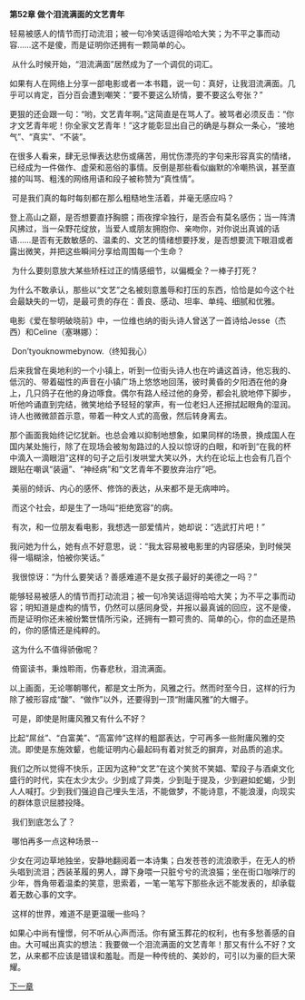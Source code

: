 **第52章 做个泪流满面的文艺青年**

​     轻易被感人的情节而打动流泪；被一句冷笑话逗得哈哈大笑；为不平之事而动容……这不是傻，而是证明你还拥有一颗简单的心。 

​    从什么时候开始，“泪流满面”居然成为了一个调侃的词汇。 

​    如果有人在网络上分享一部电影或者一本书籍，说一句：真好，让我泪流满面。几乎可以肯定，百分百会遭到嘲笑：“要不要这么矫情，要不要这么夸张？” 

​    更狠的还会跟一句：“哟，文艺青年啊。”这简直是在骂人了。被骂者必须反击：“你才文艺青年呢！你全家文艺青年！”这才能彰显出自己的确是与群众一条心，“接地气”、“真实”、“不装”。 

​    在很多人看来，肆无忌惮表达悲伤或痛苦，用忧伤漂亮的字句来形容真实的情绪，已经成为一件做作、虚荣和恶俗的事情。反倒是那些看似幽默的冷嘲热讽，甚至直接的叫骂、粗浅的网络用语和段子被称赞为“真性情”。 

​    可是我们真的每时每刻都在那么粗糙地生活着，并毫无感应吗？ 

​    登上高山之巅，是否想要直抒胸臆；雨夜撑伞独行，是否会有莫名感伤；当一阵清风拂过，当一朵野花绽放，当爱人或朋友拥抱你、亲吻你，对你说出真诚的话语……是否有无数敏感的、温柔的、文艺的情绪想要抒发，是否想要流下眼泪或者露出微笑，并把这些瞬间分享给周围每一个生命？ 

​    为什么要刻意放大某些矫枉过正的情感细节，以偏概全？一棒子打死？ 

​    为什么不敢承认，那些以“文艺”之名被刻意羞辱和打压的东西，恰恰是如今这个社会最缺失的一切，是最可贵的存在：善良、感动、坦率、单纯、细腻和优雅。 

​    电影《爱在黎明破晓前》中，一位维也纳的街头诗人曾送了一首诗给Jesse（杰西）和Celine（塞琳娜）： 

​    Don’tyouknowmebynow.（终知我心） 

​    后来我曾在奥地利的一个小镇上，听到一位街头诗人也在吟诵这首诗，他忘我的、低沉的、带着磁性的声音在小镇广场上悠悠地回荡，彼时黄昏的夕阳洒在他的身上，几只鸽子在他的身边啄食。偶尔有路人经过他的身旁，都会礼貌地停下脚步，听他吟诵直到完结，微笑地给予轻轻的掌声，有一位老妇人还擦拭起眼角的湿润。诗人也微微颔首示意，带着一种文人式的高傲，然后转身离去。 

​    那个画面我始终记忆犹新。也总会难以抑制地想象，如果同样的场景，换成国人在国内某处施行，除了在现场会被匆匆路过的人投以惊讶的白眼，和听到“在我的杯中滴入一滴眼泪”这样的句子之后引发哄堂大笑以外，大约在论坛上也会有几百个跟贴在嘲讽“装逼”、“神经病”和“文艺青年不要放弃治疗”吧。 

​    美丽的倾诉、内心的感怀、修饰的表达，从来都不是无病呻吟。 

​    而这个社会，却是生了一场叫“拒绝宽容”的病。 

​    有次，和一位朋友看电影，我想选一部爱情片，她却说：“选武打片吧！” 

​    我问她为什么，她有点不好意思，说：“我太容易被电影里的内容感染，到时候哭得一塌糊涂，怕被你笑话。” 

​    我很惊讶：“为什么要笑话？善感难道不是女孩子最好的美德之一吗？” 

​    能够轻易被感人的情节而打动流泪；被一句冷笑话逗得哈哈大笑；为不平之事而动容；明知道是虚构的情节，仍然可以感同身受，并报以最真诚的回应，这不是傻，而是证明你还未被纷繁世情所污染，还拥有一颗可贵的、简单的心，你的血还是热的，你的感情还是纯粹的。 

​    这为什么不值得骄傲呢？ 

​    倚窗读书，秉烛聆雨，伤春悲秋，泪流满面。 

​    以上画面，无论哪朝哪代，都是文士所为，风雅之行。然而时至今日，这样的行为除了被形容成“酸”、“做作”以外，还要得到一顶“附庸风雅”的大帽子。 

​    可是，即使是附庸风雅又有什么不好？ 

​    比起“屌丝”、“白富美”、“高富帅”这样的粗鄙表达，宁可再多一些附庸风雅的交流。即使是东施效颦，也能证明内心最起码有着对贫乏的摒弃，对品质的追求。 

​    我们之所以觉得不快乐，正因为这种“文艺”在这个笑贫不笑娼、荤段子与酒桌文化盛行的时代，实在太少太少。少到成了异类，少到耻于提及，少到避如蛇蝎，少到人人喊打。少到我们强迫自己埋头生活，不能做梦，不能诗意，不能浪漫，向现实的群体意识屈膝投降。 

​    我们到底怎么了？ 

​    哪怕再多一点这种场景-- 

​    少女在河边草地独坐，安静地翻阅着一本诗集；白发苍苍的流浪歌手，在无人的桥头唱到流泪；西装革履的男人，蹲下身喂一只脏兮兮的流浪猫；坐在街口咖啡厅的少年，唇角带着温柔的笑意，思索着，一笔一笔写下那些永远不能发表的，却承载着无数心事的文字。 

​    这样的世界，难道不是更温暖一些吗？ 

​    如果心中尚有憧憬，何不听从心声而活。你有黛玉葬花的权利，也有多愁善感的自由。大可喊出真实的想法：我要做一个泪流满面的文艺青年！那又有什么不好？文艺，从来都不应该是错误和羞耻。而是一种传统的、美妙的，可引以为豪的巨大荣耀。  

[下一章](https://github.com/LiQinglin007/liqinglin/blob/master/%E4%B8%80%E5%88%87%E9%83%BD%E6%98%AF%E6%9C%80%E5%A5%BD%E7%9A%84%E5%AE%89%E6%8E%92/%E7%AC%AC53%E7%AB%A0%20%E4%B8%80%E5%88%87%E9%83%BD%E6%98%AF%E6%9C%80%E5%A5%BD%E7%9A%84%E5%AE%89%E6%8E%92.md) 
